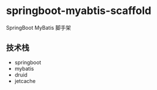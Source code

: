 # springboot-myabtis-scaffold
SpringBoot MyBatis 脚手架


## 技术栈

- springboot
- mybatis
- druid
- jetcache
